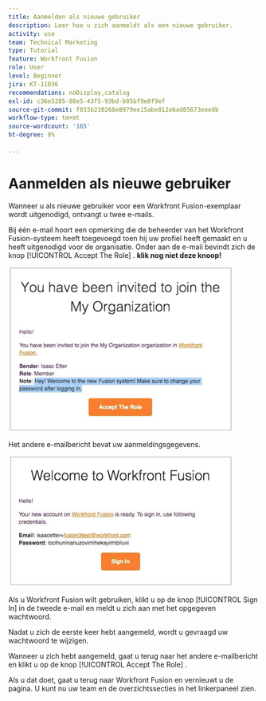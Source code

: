 ```yaml
---
title: Aanmelden als nieuwe gebruiker
description: Leer hoe u zich aanmeldt als een nieuwe gebruiker.
activity: use
team: Technical Marketing
type: Tutorial
feature: Workfront Fusion
role: User
level: Beginner
jira: KT-11036
recommendations: noDisplay,catalog
exl-id: c36e5285-88e5-43f5-93bd-b05bf9e8f9ef
source-git-commit: f033b210268e8979ee15abe812e6ad85673eeedb
workflow-type: tm+mt
source-wordcount: '165'
ht-degree: 0%

---
```


# Aanmelden als nieuwe gebruiker

Wanneer u als nieuwe gebruiker voor een Workfront Fusion-exemplaar wordt uitgenodigd, ontvangt u twee e-mails.

Bij één e-mail hoort een opmerking die de beheerder van het Workfront Fusion-systeem heeft toegevoegd toen hij uw profiel heeft gemaakt en u heeft uitgenodigd voor de organisatie. Onder aan de e-mail bevindt zich de knop [!UICONTROL Accept The Role] . **klik nog niet deze knoop!**

![ een beeld van uw e-mailuitnodiging ](assets/new-user-1.png)

Het andere e-mailbericht bevat uw aanmeldingsgegevens.

![ een beeld van uw e-mailuitnodiging ](assets/new-user-2.png)

Als u Workfront Fusion wilt gebruiken, klikt u op de knop [!UICONTROL Sign In] in de tweede e-mail en meldt u zich aan met het opgegeven wachtwoord.

Nadat u zich de eerste keer hebt aangemeld, wordt u gevraagd uw wachtwoord te wijzigen.

Wanneer u zich hebt aangemeld, gaat u terug naar het andere e-mailbericht en klikt u op de knop [!UICONTROL Accept The Role] .

Als u dat doet, gaat u terug naar Workfront Fusion en vernieuwt u de pagina. U kunt nu uw team en de overzichtssecties in het linkerpaneel zien.
